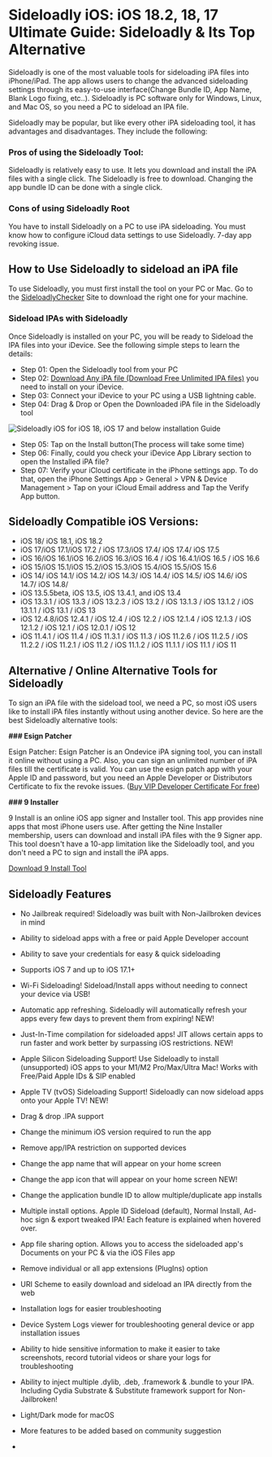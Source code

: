 # Sideloadly iOS: iOS 18.2, 18, 17 Ultimate Guide: Sideloadly & Its Top Alternative


Sideloadly is one of the most valuable tools for sideloading iPA files into iPhone/iPad. The app allows users to change the advanced sideloading settings through its easy-to-use interface(Change Bundle ID, App Name, Blank Logo fixing, etc..). Sideloadly is PC software only for Windows, Linux, and Mac OS, so you need a PC to sideload an IPA file. 

Sideloadly may be popular, but like every other iPA sideloading tool, it has advantages and disadvantages. They include the following:

### Pros of using the Sideloadly Tool:

Sideloadly is relatively easy to use. It lets you download and install the iPA files with a single click.
The Sideloadly is free to download.
Changing the app bundle ID can be done with a single click.


### Cons of using Sideloadly Root

You have to install Sideloadly on a PC to use iPA sideloading.
You must know how to configure iCloud data settings to use Sideloadly.
7-day app revoking issue.

## How to Use Sideloadly to sideload an iPA file
To use Sideloadly, you must first install the tool on your PC or Mac. Go to the [SideloadlyChecker](https://xina15.com/tools/sideloadly/) Site to download the right one for your machine.

### Sideload IPAs with Sideloadly

Once Sideloadly is installed on your PC, you will be ready to Sideload the IPA files into your iDevice. See the following simple steps to learn the details:

- Step 01: Open the Sideloadly tool from your PC
- Step 02: [Download Any iPA file (Download Free Unlimited IPA files)](https://ipa.zeejb.com/) you need to install on your iDevice. 
- Step 03: Connect your iDevice to your PC using a USB lightning cable.
- Step 04: Drag & Drop or Open the Downloaded iPA file in the Sideloadly tool

![Sideloadly iOS for iOS 18, iOS 17 and below installation Guide](https://github.com/user-attachments/assets/3f585b80-5192-43d7-8b08-c8f9dc731c58)

- Step 05: Tap on the Install button(The process will take some time)
- Step 06: Finally, could you check your iDevice App Library section to open the Installed iPA file? 
- Step 07: Verify your iCloud certificate in the iPhone settings app. To do that, open the iPhone Settings App > General > VPN & Device Management > Tap on your iCloud Email address and Tap the Verify App button.

## Sideloadly Compatible iOS Versions:

- iOS 18/ iOS 18.1, iOS 18.2
- iOS 17/iOS 17.1/iOS 17.2 / iOS 17.3/iOS 17.4/ iOS 17.4/ iOS 17.5
- iOS 16/iOS 16.1/iOS 16.2/iOS 16.3/iOS 16.4 / iOS 16.4.1/iOS 16.5 / iOS 16.6
- iOS 15/iOS 15.1/iOS 15.2/iOS 15.3/iOS 15.4/iOS 15.5/iOS 15.6
- iOS 14/ iOS 14.1/ iOS 14.2/ iOS 14.3/ iOS 14.4/ iOS 14.5/ iOS 14.6/ iOS 14.7/ iOS 14.8/
- iOS 13.5.5beta, iOS 13.5, iOS 13.4.1, and iOS 13.4
- iOS 13.3.1 / iOS 13.3 / iOS 13.2.3 / iOS 13.2 / iOS 13.1.3 / iOS 13.1.2 / iOS 13.1.1 / iOS 13.1 / iOS 13
- iOS 12.4.8/iOS 12.4.1 / iOS 12.4 / iOS 12.2 / iOS 12.1.4 / iOS 12.1.3 / iOS 12.1.2 / iOS 12.1 / iOS 12.0.1 / iOS 12
- iOS 11.4.1 / iOS 11.4 / iOS 11.3.1 / iOS 11.3 / iOS 11.2.6 / iOS 11.2.5 / iOS 11.2.2 / iOS 11.2.1 / iOS 11.2 / iOS 11.1.2 / iOS 11.1.1 / iOS 11.1 / iOS 11

## Alternative  / Online Alternative Tools for Sideloadly

To sign an iPA file with the sideload tool, we need a PC, so most iOS users like to install iPA files instantly without using another device. So here are the best Sideloadly alternative tools:

**### Esign Patcher**

Esign Patcher: Esign Patcher is an Ondevice iPA signing tool, you can install it online without using a PC. Also, you can sign an unlimited number of iPA files till the certificate is valid. You can use the esign patch app with your Apple ID and password, but you need an Apple Developer or Distributors Certificate to fix the revoke issues. ([Buy VIP Developer Certificate For free](https://udidmaster.com))

**### 9 Installer**


9 Install is an online iOS app signer and Installer tool. This app provides nine apps that most iPhone users use. After getting the Nine Installer membership, users can download and install iPA files with the 9 Signer app. This tool doesn't have a 10-app limitation like the Sideloadly tool, and you don't need a PC to sign and install the iPA apps. 

[Download 9 Install Tool  ](https://zeejb.com/9-install%D0%B5r/)




## Sideloadly Features
- No Jailbreak required! Sideloadly was built with Non-Jailbroken devices in mind
- Ability to sideload apps with a free or paid Apple Developer account
- Ability to save your credentials for easy & quick sideloading
- Supports iOS 7 and up to iOS 17.1+
- Wi-Fi Sideloading! Sideload/Install apps without needing to connect your device via USB! 
- Automatic app refreshing. Sideloadly will automatically refresh your apps every few days to prevent them from expiring! NEW!
- Just-In-Time compilation for sideloaded apps! JIT allows certain apps to run faster and work better by surpassing iOS restrictions. NEW!
- Apple Silicon Sideloading Support! Use Sideloadly to install (unsupported) iOS apps to your M1/M2 Pro/Max/Ultra Mac! Works with Free/Paid Apple IDs & SIP enabled 
- Apple TV (tvOS) Sideloading Support! Sideloadly can now sideload apps onto your Apple TV! NEW!
- Drag & drop .IPA support
- Change the minimum iOS version required to run the app
- Remove app/IPA restriction on supported devices
- Change the app name that will appear on your home screen
- Change the app icon that will appear on your home screen NEW!
- Change the application bundle ID to allow multiple/duplicate app installs
- Multiple install options. Apple ID Sideload (default), Normal Install, Ad-hoc sign & export tweaked IPA! Each feature is explained when hovered over. 
- App file sharing option. Allows you to access the sideloaded app's Documents on your PC & via the iOS Files app
- Remove individual or all app extensions (PlugIns) option
- URI Scheme to easily download and sideload an IPA directly from the web
- Installation logs for easier troubleshooting
- Device System Logs viewer for troubleshooting general device or app installation issues
- Ability to hide sensitive information to make it easier to take screenshots, record tutorial videos or share your logs for troubleshooting
- Ability to inject multiple .dylib, .deb, .framework & .bundle to your IPA. Including Cydia Substrate & Substitute framework support for Non-Jailbroken! 
- Light/Dark mode for macOS
- More features to be added based on community suggestion

- 



